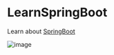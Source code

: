 # LearnSpringBoot
Learn about [SpringBoot](https://github.com/codophilic/LearnSpringBoot/blob/main/SpringBoot%20Concept.md)

  <img align="center" alt="image"  src="https://github.com/user-attachments/assets/7ee7156e-8164-4fcd-a35b-4b4674efb43d"/>

